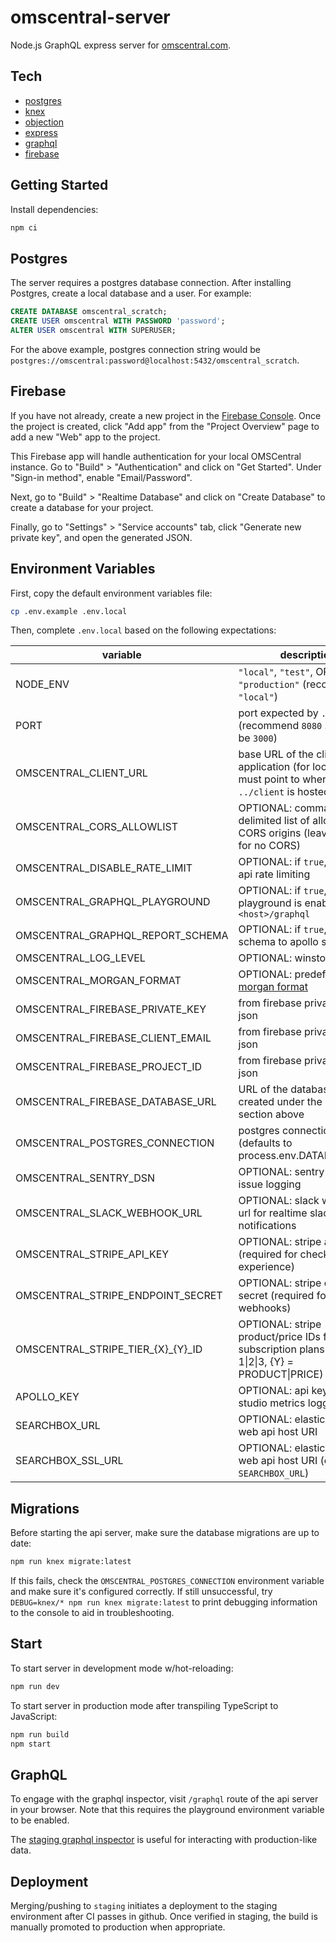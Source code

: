 # omscentral-server

Node.js GraphQL express server for [omscentral.com](https://omscentral.com).

## Tech

- [postgres](https://www.postgresql.org/)
- [knex](http://knexjs.org/)
- [objection](https://vincit.github.io/objection.js/)
- [express](https://expressjs.com/)
- [graphql](https://graphql.org/)
- [firebase](https://firebase.google.com/)

## Getting Started

Install dependencies:

```sh
npm ci
```

## Postgres

The server requires a postgres database connection. After installing Postgres, create a local database and a user. For example:

```sql
CREATE DATABASE omscentral_scratch;
CREATE USER omscentral WITH PASSWORD 'password';
ALTER USER omscentral WITH SUPERUSER;
```

For the above example, postgres connection string would be `postgres://omscentral:password@localhost:5432/omscentral_scratch`.

## Firebase

If you have not already, create a new project in the [Firebase Console](https://console.firebase.google.com). Once the project is created, click "Add app" from the "Project Overview" page to add a new "Web" app to the project.

This Firebase app will handle authentication for your local OMSCentral instance. Go to "Build" > "Authentication" and click on "Get Started". Under "Sign-in method", enable "Email/Password".

Next, go to "Build" > "Realtime Database" and click on "Create Database" to create a database for your project.

Finally, go to "Settings" > "Service accounts" tab, click "Generate new private key", and open the generated JSON.

## Environment Variables

First, copy the default environment variables file:

```sh
cp .env.example .env.local
```

Then, complete `.env.local` based on the following expectations:

| variable                                 | description                                                                                             |
| ---------------------------------------- | ------------------------------------------------------------------------------------------------------- |
| NODE_ENV                                 | `"local"`, `"test"`, OR `"production"` (recommend `"local"`)                                            |
| PORT                                     | port expected by `../client` (recommend `8080` ... must not be `3000`)                                  |
| OMSCENTRAL_CLIENT_URL                    | base URL of the client WWW application (for local dev, must point to where `../client` is hosted)       |
| OMSCENTRAL_CORS_ALLOWLIST                | OPTIONAL: comma-delimited list of allowed CORS origins (leave empty for no CORS)                        |
| OMSCENTRAL_DISABLE_RATE_LIMIT            | OPTIONAL: if `true`, disables api rate limiting                                                         |
| OMSCENTRAL_GRAPHQL_PLAYGROUND            | OPTIONAL: if `true`, graphql playground is enabled at `<host>/graphql`                                  |
| OMSCENTRAL_GRAPHQL_REPORT_SCHEMA         | OPTIONAL: if `true`, reports schema to apollo studio                                                    |
| OMSCENTRAL_LOG_LEVEL                     | OPTIONAL: winston log level                                                                             |
| OMSCENTRAL_MORGAN_FORMAT                 | OPTIONAL: predefined [morgan format](https://www.npmjs.com/package/morgan#predefined-formats)           |
| OMSCENTRAL_FIREBASE_PRIVATE_KEY          | from firebase private key json                                                                          |
| OMSCENTRAL_FIREBASE_CLIENT_EMAIL         | from firebase private key json                                                                          |
| OMSCENTRAL_FIREBASE_PROJECT_ID           | from firebase private key json                                                                          |
| OMSCENTRAL_FIREBASE_DATABASE_URL         | URL of the database that you created under the Firebase section above                                   |
| OMSCENTRAL_POSTGRES_CONNECTION           | postgres connection string (defaults to process.env.DATABASE_URL)                                       |
| OMSCENTRAL_SENTRY_DSN                    | OPTIONAL: sentry uri for issue logging                                                                  |
| OMSCENTRAL_SLACK_WEBHOOK_URL             | OPTIONAL: slack webhook url for realtime slack notifications                                            |
| OMSCENTRAL_STRIPE_API_KEY                | OPTIONAL: stripe api key (required for checkout experience)                                             |
| OMSCENTRAL_STRIPE_ENDPOINT_SECRET        | OPTIONAL: stripe endpoint secret (required for webhooks)                                                |
| OMSCENTRAL_STRIPE_TIER\_\{X\}\_\{Y\}\_ID | OPTIONAL: stripe product/price IDs for the subscription plans (\{X\} = 1\|2\|3, \{Y\} = PRODUCT\|PRICE) |
| APOLLO_KEY                               | OPTIONAL: api key for apollo studio metrics logging                                                     |
| SEARCHBOX_URL                            | OPTIONAL: elastic search web api host URI                                                               |
| SEARCHBOX_SSL_URL                        | OPTIONAL: elastic search web api host URI (overrides `SEARCHBOX_URL`)                                   |

## Migrations

Before starting the api server, make sure the database migrations are up to date:

```sh
npm run knex migrate:latest
```

If this fails, check the `OMSCENTRAL_POSTGRES_CONNECTION` environment variable and make sure it's configured correctly. If still unsuccessful, try `DEBUG=knex/* npm run knex migrate:latest` to print debugging information to the console to aid in troubleshooting.

## Start

To start server in development mode w/hot-reloading:

```sh
npm run dev
```

To start server in production mode after transpiling TypeScript to JavaScript:

```sh
npm run build
npm start
```

## GraphQL

To engage with the graphql inspector, visit `/graphql` route of the api server in your browser. Note that this requires the playground environment variable to be enabled.

The [staging graphql inspector](https://omscentral-api-staging.herokuapp.com/graphql) is useful for interacting with production-like data.

## Deployment

Merging/pushing to `staging` initiates a deployment to the staging environment after CI passes in github. Once verified in staging, the build is manually promoted to production when appropriate.
